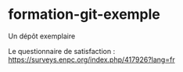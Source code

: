 # formation-git-exemple
Un dépôt exemplaire

Le questionnaire de satisfaction : https://surveys.enpc.org/index.php/417926?lang=fr
